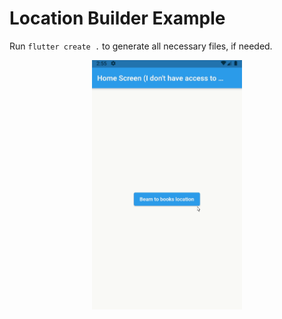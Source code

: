 # Location Builder Example

Run `flutter create .` to generate all necessary files, if needed.

<p align="center">
<img src="https://raw.githubusercontent.com/slovnicki/beamer_examples/master/location_builder/example-location-builder.gif" alt="example-books" width="240">
